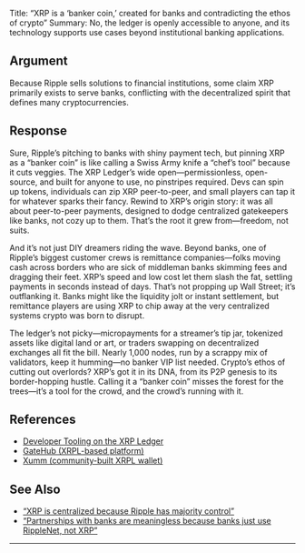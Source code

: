 Title: “XRP is a ‘banker coin,’ created for banks and contradicting the ethos of crypto”
Summary: No, the ledger is openly accessible to anyone, and its technology supports use cases beyond institutional banking applications.

## Argument  
Because Ripple sells solutions to financial institutions, some claim XRP primarily exists to serve banks, conflicting with the decentralized spirit that defines many cryptocurrencies.

## Response  
Sure, Ripple’s pitching to banks with shiny payment tech, but pinning XRP as a “banker coin” is like calling a Swiss Army knife a “chef’s tool” because it cuts veggies. The XRP Ledger’s wide open—permissionless, open-source, and built for anyone to use, no pinstripes required. Devs can spin up tokens, individuals can zip XRP peer-to-peer, and small players can tap it for whatever sparks their fancy. Rewind to XRP’s origin story: it was all about peer-to-peer payments, designed to dodge centralized gatekeepers like banks, not cozy up to them. That’s the root it grew from—freedom, not suits.

And it’s not just DIY dreamers riding the wave. Beyond banks, one of Ripple’s biggest customer crews is remittance companies—folks moving cash across borders who are sick of middleman banks skimming fees and dragging their feet. XRP’s speed and low cost let them slash the fat, settling payments in seconds instead of days. That’s not propping up Wall Street; it’s outflanking it. Banks might like the liquidity jolt or instant settlement, but remittance players are using XRP to chip away at the very centralized systems crypto was born to disrupt.

The ledger’s not picky—micropayments for a streamer’s tip jar, tokenized assets like digital land or art, or traders swapping on decentralized exchanges all fit the bill. Nearly 1,000 nodes, run by a scrappy mix of validators, keep it humming—no banker VIP list needed. Crypto’s ethos of cutting out overlords? XRP’s got it in its DNA, from its P2P genesis to its border-hopping hustle. Calling it a “banker coin” misses the forest for the trees—it’s a tool for the crowd, and the crowd’s running with it.

## References
- [Developer Tooling on the XRP Ledger](https://xrpl.org/resources/dev-tools)
- [GateHub (XRPL-based platform)](https://gatehub.net/)
- [Xumm (community-built XRPL wallet)](https://xaman.app/)

## See Also
- [“XRP is centralized because Ripple has majority control”](xrp-is-centralized-because-ripple-has-majority-control.html)
- [“Partnerships with banks are meaningless because banks just use RippleNet, not XRP”](partnerships-with-banks-are-meaningless-because-banks-just-use-ripplenet-not-xrp.html)

---

